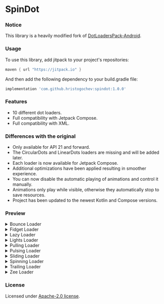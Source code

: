 # SpinDot

### Notice

This library is a heavily modified fork of
[DotLoadersPack-Android](https://github.com/agrawalsuneet/DotLoadersPack-Android).</br>

### Usage

To use this library, add jitpack to your project's repositories:

```groovy
maven { url "https://jitpack.io" }
```

And then add the following dependency to your build.gradle file:

```groovy
implementation 'com.github.hristogochev:spindot:1.0.0'
```

### Features

* 10 different dot loaders.
* Full compatibility with Jetpack Compose.
* Full compatibility with XML.

### Differences with the original

* Only available for API 21 and forward.
* The CircularDots and LinearDots loaders are missing and will be added later.
* Each loader is now available for Jetpack Compose.
* Additional optimizations have been applied resulting in smoother experience.
* You can now disable the automatic playing of animations and control it manually.
* Animations only play while visible, otherwise they automatically stop to save resources.
* Project has been updated to the newest Kotlin and Compose versions.

### Preview

<details>
  <summary>Bounce Loader</summary>
<br>

![BounceLoader](./preview/bounceloader.gif)

#### Compose implementation

```kotlin
BounceLoader(
    ballRadius = 30.dp,
    ballColor = Color.Green,
    showShadow = true,
    shadowColor = Color.LightGray,
    animDuration = 1200
)
```

#### XML implementation

```xml

<com.hristogochev.spindot.loaders.BounceLoader 
    android:layout_width="wrap_content"
    android:layout_height="wrap_content" 
    app:bounce_ballRadius="30dp"
    app:bounce_ballcolor="@color/green" 
    app:bounce_showShadow="true"
    app:bounce_shadowColor="@color/light_gray" 
    app:bounce_animDuration="1200" />
```

</details>


<details>
  <summary>Fidget Loader</summary>
<br>

![FidgetLoader](./preview/fidgetloader.gif)

#### Compose implementation

```kotlin
FidgetLoader(
    dotRadius = 30.dp,
    drawOnlyStroke = true,
    strokeWidth = 8.dp,
    firstDotColor = Color.Red,
    secondDotColor = Color.Green,
    thirdDotColor = Color.Blue,
    distanceMultiplier = 4,
    animDuration = 500
)
```

#### XML implementation

```xml

<com.hristogochev.spindot.loaders.FidgetLoader 
    android:layout_width="wrap_content"
    android:layout_height="wrap_content" 
    app:fidget_dotRadius="30dp"
    app:fidget_drawOnlyStroke="true" 
    app:fidget_strokeWidth="8dp"
    app:fidget_firstDotColor="@color/red" 
    app:fidget_secondDotColor="@color/green"
    app:fidget_thirdDotColor="@color/blue" 
    app:fidget_distanceMultiplier="4"
    app:fidget_animDuration="500" />
```

</details>

<details>
  <summary>Lazy Loader</summary>
<br>

![LazyLoader](./preview/lazyloader.gif)

#### Compose implementation

```kotlin
LazyLoader(
    spacing = 5.dp,
    dotRadius = 10.dp,
    firstDotColor = Color.Red,
    secondDotColor = Color.Green,
    thirdDotColor = Color.Blue,
    animDuration = 500,
    firstDotDelay = 100,
    secondDotDelay = 200,
)
```

#### XML implementation

```xml

<com.hristogochev.spindot.loaders.LazyLoader 
    android:layout_width="wrap_content"
    android:layout_height="wrap_content" 
    app:lazy_spacing="5dp" 
    app:lazy_dotRadius="10dp"
    app:lazy_firstDotColor="@color/red" 
    app:lazy_secondDotColor="@color/green"
    app:lazy_thirdDotColor="@color/blue" 
    app:lazy_animDuration="500" 
    app:lazy_firstDotDelay="100"
    app:lazy_secondDotDelay="200" />
```

</details>

<details>
  <summary>Lights Loader</summary>
<br>

![LightsLoader](./preview/lightsloader.gif)

#### Compose implementation

```kotlin
LightsLoader(
    size = 4,
    spacing = 5.dp,
    dotRadius = 12.dp,
    dotColor = Color.Green
)
```

#### XML implementation

```xml

<com.hristogochev.spindot.loaders.LightsLoader 
    android:layout_width="wrap_content"
    android:layout_height="wrap_content" 
    app:lights_size="4" 
    app:lights_spacing="5dp"
    app:lights_dotRadius="12dp" 
    app:lights_dotColor="@color/green" />
```

</details>


<details>
  <summary>Pulling Loader</summary>
<br>

![PullingLoader](./preview/pullingloader.gif)

#### Compose implementation

```kotlin
PullingLoader(
    radius = 42.dp,
    dotRadius = 10.dp,
    dotColors = listOf(
        Color.Red,
        Color.Green,
        Color.Blue,
        Color.White,
        Color.White,
        Color.White,
        Color.White,
        Color.White
    ),
    animDuration = 2000,
)
```

#### XML implementation

```xml

<com.hristogochev.spindot.loaders.PullingLoader 
    android:layout_width="wrap_content"
    android:layout_height="wrap_content"
    app:pulling_radius="42dp"
    app:pulling_dotRadius="10dp"
    app:pulling_dotColors="@array/dot_colors" 
    app:pulling_animDuration="2000" />
```

</details>

<details>
  <summary>Pulsing Loader</summary>
<br>

![PulsingLoader](./preview/pulsingloader.gif)

#### Compose implementation

```kotlin
PulsingLoader(
    dotRadius = 12.dp,
    dotColor = Color.Green,
    dotCount = 6,
    spacing = 4.dp,
    animDelay = 200,
    animDuration = 1000,
)
```

#### XML implementation

```xml

<com.hristogochev.spindot.loaders.PulsingLoader 
    android:layout_width="wrap_content"
    android:layout_height="wrap_content"
    app:pulsing_dotRadius="12dp"
    app:pulsing_dotColor="@color/green" 
    app:pulsing_dotCount="6" 
    app:pulsing_spacing="4dp"
    app:pulsing_animDelay="200"
    app:pulsing_animDuration="1000" />
```

</details>

<details>
  <summary>Sliding Loader</summary>
<br>

![SlidingLoader](./preview/slidingloader.gif)

#### Compose implementation

```kotlin
SlidingLoader(
    dotRadius = 10.dp,
    firstDotColor = Color.Red,
    secondDotColor = Color.Green,
    thirdDotColor = Color.Blue,
    spacing = 6.dp,
    distanceToMove = 12,
    animDuration = 2000
)
```

#### XML implementation

```xml

<com.hristogochev.spindot.loaders.SlidingLoader 
    android:layout_width="wrap_content"
    android:layout_height="wrap_content"
    app:sliding_dotRadius="10dp"
    app:sliding_firstDotColor="@color/red"
    app:sliding_secondDotColor="@color/green"
    app:sliding_thirdDotColor="@color/blue" 
    app:sliding_spacing="6dp"
    app:sliding_distanceToMove="12"
    app:sliding_animDuration="2000" />
```

</details>


<details>
  <summary>Spinning Loader</summary>
<br>

![SpinningLoader](./preview/spinningloader.gif)

#### Compose implementation

```kotlin
SpinningLoader(
    radius = 40.dp,
    dotRadius = 10.dp,
    dotColor = Color.Green,
    animDuration = 4000
)
```

#### XML implementation

```xml

<com.hristogochev.spindot.loaders.SpinningLoader 
    android:layout_width="wrap_content"
    android:layout_height="wrap_content" 
    app:spinning_radius="40dp"
    app:spinning_dotRadius="10dp"
    app:spinning_dotColor="@color/green" 
    app:spinning_animDuration="4000" />
```

</details>

<details>
  <summary>Trailing Loader</summary>
<br>

![TrailingLoader](./preview/trailingloader.gif)

#### Compose implementation

```kotlin
TrailingLoader(
    radius = 40.dp,
    dotRadius = 10.dp,
    dotColor = Color.Green,
    dotTrailCount = 5,
    animDelay = 200,
    animDuration = 1200
)
```

#### XML implementation

```xml

<com.hristogochev.spindot.loaders.TrailingLoader 
    android:layout_width="wrap_content"
    android:layout_height="wrap_content"
    app:trailing_radius="40dp"
    app:trailing_dotRadius="10dp"
    app:trailing_dotColor="@color/green"
    app:trailing_dotTrailCount="5" 
    app:trailing_animDelay="200"
    app:trailing_animDuration="1200" />
```

</details>

<details>
  <summary>Zee Loader</summary>
<br>

![ZeeLoader](./preview/zeeloader.gif)

#### Compose implementation

```kotlin
ZeeLoader(
    dotRadius = 24.dp,
    firstDotColor = Color.Green,
    secondDotColor = Color.Blue,
    distanceMultiplier = 4,
    animDuration = 300
)
```

#### XML implementation

```xml

<com.hristogochev.spindot.loaders.ZeeLoader 
    android:layout_width="wrap_content"
    android:layout_height="wrap_content" 
    app:zee_dotRadius="24dp"
    app:zee_firstDotColor="@color/green"
    app:zee_secondDotColor="@color/blue"
    app:zee_distanceMultiplier="4"
    app:zee_animDuration="300" />
```

</details>

### License

Licensed under [Apache-2.0 license](https://github.com/hristogochev/spindot/blob/master/LICENSE).